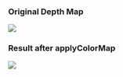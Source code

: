 ### Original Depth Map
![](https://github.com/Todd-Qi/Visualization-in-python-Vip/blob/master/cv2-applyColorMap/images/Cubic_Depth_Map.jpg)

### Result after applyColorMap
![](https://github.com/Todd-Qi/Visualization-in-python-Vip/blob/master/cv2-applyColorMap/images/Cubic_Depth_Map_color.png)
